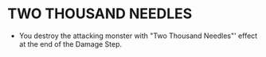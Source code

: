
# TWO THOUSAND NEEDLES

*   You destroy the attacking monster with "Two Thousand Needles"' effect at the end of the Damage Step.

  
